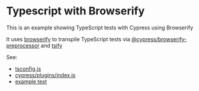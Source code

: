 # Typescript with Browserify

This is an example showing TypeScript tests with Cypress using Browserify

It uses [browserify](http://browserify.org/) to transpile TypeScript tests
via [@cypress/browserify-preprocessor](https://github.com/cypress-io/cypress-browserify-preprocessor)
and [tsify](https://github.com/TypeStrong/tsify)

See:
- [tsconfig.js](tsconfig.js)
- [cypress/plugins/index.js](cypress/plugins/index.js)
- [example test](cypress/integration/spec.ts)
